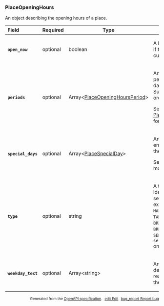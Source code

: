 <!--- This is a generated file, do not edit! -->
<!--- [START maps_http_schema_placeopeninghours] -->
<h3 class="schema-object" id="PlaceOpeningHours">PlaceOpeningHours</h3>

An object describing the opening hours of a place.

| Field                                                                                                              | Required | Type                                                                                       | Description                                                                                                                                                                                                                                                                                                                                                                                                                                      |
| :----------------------------------------------------------------------------------------------------------------- | -------- | ------------------------------------------------------------------------------------------ | ------------------------------------------------------------------------------------------------------------------------------------------------------------------------------------------------------------------------------------------------------------------------------------------------------------------------------------------------------------------------------------------------------------------------------------------------ |
| <h4 id="PlaceOpeningHours-open_now" class="add-link schema-object-property-key"><code>open_now</code></h4>         | optional | boolean                                                                                    | <div class="nonref-property-description"><p>A boolean value indicating if the place is open at the current time.</p></div>                                                                                                                                                                                                                                                                                                                       |
| <h4 id="PlaceOpeningHours-periods" class="add-link schema-object-property-key"><code>periods</code></h4>           | optional | Array&lt;[PlaceOpeningHoursPeriod](#PlaceOpeningHoursPeriod "PlaceOpeningHoursPeriod")&gt; | <div class="ref-property-description"><p>An array of opening periods covering seven days, starting from Sunday, in chronological order.</p><p>See <a href="#PlaceOpeningHoursPeriod">PlaceOpeningHoursPeriod</a> for more information.</div>                                                                                                                                                                                                     |
| <h4 id="PlaceOpeningHours-special_days" class="add-link schema-object-property-key"><code>special_days</code></h4> | optional | Array&lt;[PlaceSpecialDay](#PlaceSpecialDay "PlaceSpecialDay")&gt;                         | <div class="ref-property-description"><p>An array of up to seven entries corresponding to the next seven days.</p><p>See <a href="#PlaceSpecialDay">PlaceSpecialDay</a> for more information.</div>                                                                                                                                                                                                                                              |
| <h4 id="PlaceOpeningHours-type" class="add-link schema-object-property-key"><code>type</code></h4>                 | optional | string                                                                                     | <div class="nonref-property-description"><p>A type string used to identify the type of secondary hours (for example, <code>DRIVE_THROUGH</code>, <code>HAPPY_HOUR</code>, <code>DELIVERY</code>, <code>TAKEOUT</code>, <code>KITCHEN</code>, <code>BREAKFAST</code>, <code>LUNCH</code>, <code>DINNER</code>, <code>BRUNCH</code>, <code>PICKUP</code>, <code>SENIOR_HOURS</code>). Set for <code>secondary_opening_hours</code> only.</p></div> |
| <h4 id="PlaceOpeningHours-weekday_text" class="add-link schema-object-property-key"><code>weekday_text</code></h4> | optional | Array&lt;string&gt;                                                                        | <div class="nonref-property-description"><p>An array of strings describing in human-readable text the hours of the place.</p></div>                                                                                                                                                                                                                                                                                                              |

<p style="text-align: right; font-size: smaller;">Generated from the <a class="gc-analytics-event" data-category="GMP" data-label="openapi-github" href="https://github.com/googlemaps/openapi-specification" title="Google Maps Platform OpenAPI Specification" class="external">OpenAPI specification</a>.
<a class="gc-analytics-event" data-category="GMP" data-label="openapi-github-maps-http-schema-placeopeninghours" data-action="edit" style="margin-left: 5px;" href="https://github.com/googlemaps/openapi-specification/blob/main/specification/schemas/PlaceOpeningHours.yml" title="Edit on GitHub"><span class="material-icons">edit</span> Edit</a>
<a class="gc-analytics-event" data-category="GMP" data-label="openapi-github-maps-http-schema-placeopeninghours" data-action="bug" style="margin-left: 5px;" href="https://github.com/googlemaps/openapi-specification/issues/new?assignees=&labels=type%3A+bug%2C+triage+me&template=bug_report.md&title=[schemas] Bug - PlaceOpeningHours" title="File bug for schemas on GitHub"><span class="material-icons">bug_report</span> Report bug</a>
</p>

<!--- [END maps_http_schema_placeopeninghours] -->
